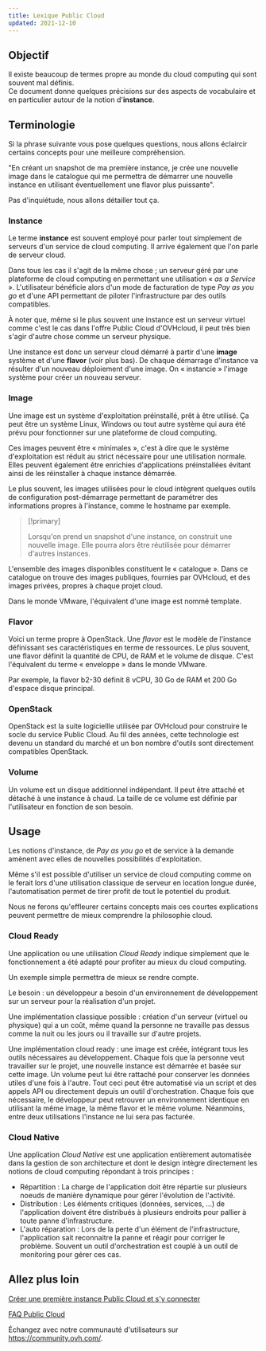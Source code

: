 ```yaml
---
title: Lexique Public Cloud
updated: 2021-12-10
---
```


## Objectif

Il existe beaucoup de termes propre au monde du cloud computing qui sont souvent mal définis.
<br>Ce document donne quelques précisions sur des aspects de vocabulaire et en particulier autour de la notion d'**instance**.

## Terminologie

Si la phrase suivante vous pose quelques questions, nous allons éclaircir certains concepts pour une meilleure compréhension.

"En créant un snapshot de ma première instance, je crée une nouvelle image dans le catalogue qui me permettra de démarrer une nouvelle instance en utilisant éventuellement une flavor plus puissante".

Pas d'inquiétude, nous allons détailler tout ça.

### Instance

Le terme **instance** est souvent employé pour parler tout simplement de serveurs d'un service de cloud computing. Il arrive également que l'on parle de serveur cloud.

Dans tous les cas il s'agit de la même chose ; un serveur géré par une plateforme de cloud computing en permettant une utilisation « *as a Service* ». L'utilisateur bénéficie alors d'un mode de facturation de type *Pay as you go* et d'une API permettant de piloter l'infrastructure par des outils compatibles.

À noter que, même si le plus souvent une instance est un serveur virtuel comme c'est le cas dans l'offre Public Cloud d'OVHcloud, il peut très bien s'agir d'autre chose comme un serveur physique.

Une instance est donc un serveur cloud démarré à partir d'une **image** système et d'une **flavor** (voir plus bas). De chaque démarrage d'instance va résulter d'un nouveau déploiement d'une image. On « instancie » l'image système pour créer un nouveau serveur.

### Image

Une image est un système d'exploitation préinstallé, prêt à être utilisé. Ça peut être un système Linux, Windows ou tout autre système qui aura été prévu pour fonctionner sur une plateforme de cloud computing.

Ces images peuvent être « minimales », c'est à dire que le système d'exploitation est réduit au strict nécessaire pour une utilisation normale. Elles peuvent également être enrichies d'applications préinstallées évitant ainsi de les réinstaller à chaque instance démarrée.

Le plus souvent, les images utilisées pour le cloud intègrent quelques outils de configuration post-démarrage permettant de paramétrer des informations propres à l'instance, comme le hostname par exemple.

> [!primary]
>
> Lorsqu'on prend un snapshot d'une instance, on construit une nouvelle image. Elle pourra alors être réutilisée pour démarrer d'autres instances.
>

L'ensemble des images disponibles constituent le « catalogue ». Dans ce catalogue on trouve des images publiques, fournies par OVHcloud, et des images privées, propres à chaque projet cloud.

Dans le monde VMware, l'équivalent d'une image est nommé template.

### Flavor

Voici un terme propre à OpenStack. Une *flavor* est le modèle de l'instance définissant ses caractéristiques en terme de ressources. Le plus souvent, une flavor définit la quantité de CPU, de RAM et le volume de disque. C'est l'équivalent du terme « enveloppe » dans le monde VMware.

Par exemple, la flavor b2-30 définit 8 vCPU, 30 Go de RAM et 200 Go d'espace disque principal.

### OpenStack

OpenStack est la suite logiciellle utilisée par OVHcloud pour construire le socle du service Public Cloud. Au fil des années, cette technologie est devenu un standard du marché et un bon nombre d'outils sont directement compatibles OpenStack.

### Volume

Un volume est un disque additionnel indépendant. Il peut être attaché et détaché à une instance à chaud. La taille de ce volume est définie par l'utilisateur en fonction de son besoin.

## Usage

Les notions d'instance, de *Pay as you go* et de service à la demande amènent avec elles de nouvelles possibilités d'exploitation.

Même s'il est possible d'utiliser un service de cloud computing comme on le ferait lors d'une utilisation classique de serveur en location longue durée, l'automatisation permet de tirer profit de tout le potentiel du produit.

Nous ne ferons qu'effleurer certains concepts mais ces courtes explications peuvent permettre de mieux comprendre la philosophie cloud.

### Cloud Ready

Une application ou une utilisation *Cloud Ready* indique simplement que le fonctionnement a été adapté pour profiter au mieux du cloud computing.

Un exemple simple permettra de mieux se rendre compte.

Le besoin : un développeur a besoin d'un environnement de développement sur un serveur pour la réalisation d'un projet.

Une implémentation classique possible : création d'un serveur (virtuel ou physique) qui a un coût, même quand la personne ne travaille pas dessus comme la nuit ou les jours ou il travaille sur d'autre projets.

Une implémentation cloud ready : une image est créée, intégrant tous les outils nécessaires au développement. Chaque fois que la personne veut travailler sur le projet, une nouvelle instance est démarrée et basée sur cette image. Un volume peut lui être rattaché pour conserver les données utiles d'une fois à l'autre. Tout ceci peut être automatisé via un script et des appels API ou directement depuis un outil d'orchestration. Chaque fois que nécessaire, le développeur peut retrouver un environnement identique en utilisant la même image, la même flavor et le même volume. Néanmoins, entre deux utilisations l'instance ne lui sera pas facturée.

### Cloud Native

Une application *Cloud Native* est une application entièrement automatisée dans la gestion de son architecture et dont le design intègre directement les notions de cloud computing répondant à trois principes :

- Répartition : La charge de l'application doit être répartie sur plusieurs noeuds de manière dynamique pour gérer l'évolution de l'activité.
- Distribution : Les éléments critiques (données, services, ...) de l'application doivent être distribués à plusieurs endroits pour pallier à toute panne d'infrastructure.
- L'auto réparation : Lors de la perte d'un élément de l'infrastructure, l'application sait reconnaitre la panne et réagir pour corriger le problème. Souvent un outil d'orchestration est couplé à un outil de monitoring pour gérer ces cas.

## Allez plus loin

[Créer une première instance Public Cloud et s'y connecter](/pages/public_cloud/compute/public-cloud-first-steps)

[FAQ Public Cloud](/pages/public_cloud/compute/faq_pci)

Échangez avec notre communauté d'utilisateurs sur <https://community.ovh.com/>.
